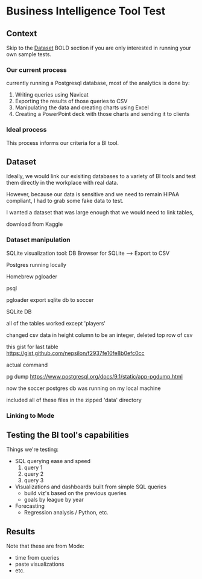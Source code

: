 # Business Intelligence Tool Test

## Context
Skip to the [Dataset](#Dataset) BOLD section if you are only interested in running your own sample tests.

### Our current process
currently running a Postgresql database, most of the analytics is done by:
1) Writing queries using Navicat
2) Exporting the results of those queries to CSV
3) Manipulating the data and creating charts using Excel
4) Creating a PowerPoint deck with those charts and sending it to clients

### Ideal process

This process informs our criteria for a BI tool.

## Dataset
Ideally, we would link our exisiting databases to a variety of BI tools and test them directly in the workplace with real data.

However, because our data is sensitive and we need to remain HIPAA compliant, I had to grab some fake data to test.

I wanted a dataset that was large enough that we would need to link tables, 

download from Kaggle

### Dataset manipulation

SQLite visualization tool: DB Browser for SQLite --> Export to CSV

Postgres running locally

Homebrew pgloader

psql 

pgloader export sqlite db to soccer

SQLite DB

all of the tables worked except 'players'

changed csv data in height column to be an integer, deleted top row of csv

this gist for last table https://gist.github.com/nepsilon/f2937fe10fe8b0efc0cc

actual command

pg dump https://www.postgresql.org/docs/9.1/static/app-pgdump.html

now the soccer postgres db was running on my local machine

included all of these files in the zipped 'data' directory

### Linking to Mode

## Testing the BI tool's capabilities

Things we're testing:
- SQL querying ease and speed
  1. query 1
  2. query 2
  3. query 3
- Visualizations and dashboards built from simple SQL queries
  - build viz's based on the previous queries
  - goals by league by year
- Forecasting 
  - Regression analysis / Python, etc.
  
## Results 
Note that these are from Mode:
- time from queries
- paste visualizations
- etc.
